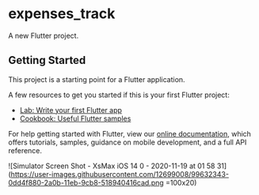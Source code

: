 # expenses_track

A new Flutter project.

## Getting Started

This project is a starting point for a Flutter application.

A few resources to get you started if this is your first Flutter project:

- [Lab: Write your first Flutter app](https://flutter.dev/docs/get-started/codelab)
- [Cookbook: Useful Flutter samples](https://flutter.dev/docs/cookbook)

For help getting started with Flutter, view our
[online documentation](https://flutter.dev/docs), which offers tutorials,
samples, guidance on mobile development, and a full API reference.

![Simulator Screen Shot - XsMax iOS 14 0 - 2020-11-19 at 01 58 31](https://user-images.githubusercontent.com/12699008/99632343-0dd4f880-2a0b-11eb-9cb8-518940416cad.png =100x20)
